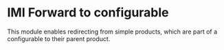 # IMI Forward to configurable

This module enables redirecting from simple products, which are part of a configurable to their parent product.
